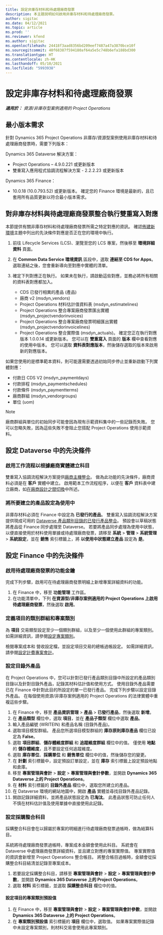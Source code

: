 ```yaml
---
title: 設定非庫存材料和待處理廠商發票
description: 本主題說明如何啟用非庫存材料和待處理廠商發票。
author: sigitac
ms.date: 04/12/2021
ms.topic: article
ms.prod: ''
ms.reviewer: kfend
ms.author: sigitac
ms.openlocfilehash: 24418f3aad8356bd209eef7487a47a3870bce10f
ms.sourcegitcommit: 40f68387f594180af64a5e5c748b6efa188bd300
ms.translationtype: HT
ms.contentlocale: zh-HK
ms.lasthandoff: 05/10/2021
ms.locfileid: "5993938"
---
```

# <a name="configure-non-stocked-materials-and-pending-vendor-invoices"></a>設定非庫存材料和待處理廠商發票

_**適用於：** 資源/非庫存型案例適用的 Project Operations_

## <a name="minimum-version-requirement"></a>最小版本需求

針對 Dynamics 365 Project Operations 非庫存/資源型案例使用非庫存材料和待處理廠商發票時，需要下列版本：

Dynamics 365 Dataverse 解決方案：

- Project Operations – 4.9.0.221 或更新版本
- 雙重寫入應用程式協調流程解決方案 - 2.2.2.23 或更新版本

Dynamics 365 Finance：
- 10.0.18 (10.0.793.52) 或更新版本。 確定您的 Finance 環境是最新的，且已套用所有品質更新以符合最小版本需求。

## <a name="run-dual-write-maps-for-non-stocked-materials-and-vendor-invoice-integration"></a>對非庫存材料與待處理廠商發票整合執行雙重寫入對應

本節提供有關非庫存材料和待處理廠商發票所需之特定對應的資訊。 確認[佈建新環境](../environment/resource-provision-new-environment.md#run-project-operations-dual-write-maps)主題中列出的先決條件對應是否正在您的環境中執行。

1. 前往 Lifecycle Services (LCS)、瀏覽至您的 LCS 專案，然後移至 **環境詳細資料** 頁面。
2. 在 **Common Data Service 環境資訊** 區段中，選取 **連結至 CDS for Apps**。 選取連結之後，您會重新導向至對應中實體的清單。
3. 確定下列對應正在執行。 如果未在執行，請啟動這些對應，並務必將所有相關的資料表對應都加入。

    - CDS 已發行相異的產品 (產品)
    - 廠商 v2 (msdyn_vendors)
    - Project Operations 材料估計值資料表 (msdyn_estimatelines)
    - Project Operations 整合專案廠商發票匯出實體 (msdyn_projectvendorinvoices)
    - Project Operations 整合專案廠商發票明細匯出實體 (msdyn_projectvendorinvoicelines)
    - Project Operations 整合實際值 (msdyn_actuals)。 確定您正在執行對應版本 1.0.0.14 或更新版本。 您可以在 **雙重寫入** 頁面的 **版本** 欄中查看對應的使用中版本。 您可以選取 **資料表對應版本**，然後儲存選取的版本來啟用新的對應版本。

如果您使用的是標準範本資料，則可能還需要透過初始同步停止並重新啟動下列實體對應：
  - 付款日 CDS V2 (msdyn_paymentdays)
  - 付款排程 (msdyn_paymentschedules)
  - 付款條件 (msdyn_paymentterms)
  - 廠商群組 (msdyn_vendorgroups)
  - 單位 (uom)

> [!NOTE]
> 廠商群組與單位的初始同步可能會因為現有示範資料集中的一些記錄而失敗。 您可以忽略失敗，因為這些失敗不會阻止您搭配 Project Operations 使用示範資料。

## <a name="configure-prerequisites-in-dataverse"></a>設定 Dataverse 中的先決條件

### <a name="activate-workflow-to-create-accounts-based-on-vendor-entity"></a>啟用工作流程以根據廠商實體建立科目

雙重寫入協調流程解決方案提供[廠商主機整合](/dynamics365/fin-ops-core/dev-itpro/data-entities/dual-write/vendor-mapping.md)。 做為此功能的先決條件，廠商資料必須是在 **客戶** 實體中建立。 啟用範本工作流程程序，以便在 **客戶** 資料表中建立廠商，如[在廠商設計之間切換](/dynamics365/fin-ops-core/dev-itpro/data-entities/dual-write/vendor-switch.md#use-the-extended-vendor-design-for-vendors-of-the-organization-type)中所述。

### <a name="set-products-to-be-created-as-active"></a>將所要建立的產品設定為使用中

非庫存材料必須在 Finance 中設定為 **已發行的產品**。 雙重寫入協調流程解決方案提供現成可用的 [Dataverse 產品類別目錄的已發行產品整合](/dynamics365/fin-ops-core/dev-itpro/data-entities/dual-write/product-mapping.md)。 預設會以草稿狀態將產品從 Finance 同步處理至 Dataverse。 若要將產品同步處理為使用中狀態，以便直接使用於材料使用單據或待處理廠商發票，請移至 **系統** > **管理** > **系統管理** > **系統設定**，並在 **銷售** 索引標籤上，將 **以使用中狀態建立產品** 設定為 **是**。

## <a name="configure-prerequisites-in-finance"></a>設定 Finance 中的先決條件

### <a name="enable-the-feature-key-for-pending-vendor-invoices"></a>啟用待處理廠商發票的功能金鑰

完成下列步驟，啟用可在待處理廠商發票明細上新增專案詳細資料的功能。

1. 在 Finance 中，移至 **功能管理** 工作區。
2. 在功能清單中，下列 **在資源型/非庫存案例適用的 Project Operations 上啟用待處理廠商發票**，然後選取 **啟用**。

### <a name="define-category-groups-and-project-categories-for-items"></a>定義項目的類別群組和專案類別

為 **項目** 交易類型設定至少一個類別群組，以及至少一個使用此群組的專案類別。 如需詳細資訊，請參閱[設定專案類別](../project-accounting/configure-project-categories.md#category-groups)。

檢閱專案成本和 營收設定檔，並設定項目交易的總帳過帳設定。 如需詳細資訊，請參閱[設定計費專案會計](../project-accounting/configure-accounting-billable-projects.md)。

### <a name="set-up-a-write-in-product"></a>設定目錄外產品

在 Project Operations 中，您可以針對已發行產品類別目錄中所設定的產品類別目錄以及針對目錄外產品，記錄其材料估計值和使用方式。 使用目錄外產品需要已在 Finance 中針對此目的所設定的單一已發行產品。 完成下列步驟以設定目錄外產品。 在每個使用資源/非庫存案例適用的 Project Operations 的法律實體中重複這些步驟。

1. 在 Finance 中，移至 **產品資訊管理** > **產品** > **已發行產品**，然後選取 **新增**。
2. 在 **產品類型** 欄位中，選取 **項目**，並在 **產品子類型** 欄位中選取 **產品**。
3. 輸入產品編號 (WRITEIN) 和產品名稱 (目錄外產品)。
4. 選取項目模型群組。 產品您所選項目模型群組的 **庫存原則庫存產品** 欄位已設定為 **False**。
5. 選取 **項目群組**、**儲存體維度群組** 和 **追蹤維度群組** 欄位中的值。 僅使用 **地點** 的 **儲存體維度**，且不要設定任何追蹤維度。
6. 選取 **庫存單位**、**採購單位** 和 **銷售單位** 欄位中的值，然後儲存您的變更。
7. 在 **計劃** 索引標籤中，設定預設訂單設定，並在 **庫存** 索引標籤上設定預設地點和倉庫。
8. 移至 **專案管理與會計** > **設定** > **專案管理與會計參數**，並開啟 **Dynamics 365 Dataverse 上的 Project Operations**。 
9. 在 **材料** 索引標籤的 **目錄外產品** 欄位中，選取您所建立的產品。
10. 在 Dataverse 環境的網站地圖中，開啟 **產品** 實體並尋找目錄外產品記錄。 
11. 開啟記錄詳細資料，並將產品狀態設定為 **已淘汰**。 此產品狀態可防止任何人不慎在材料估計值及使用單據中直接使用此記錄。

### <a name="set-up-a-procurement-integration-account"></a>設定採購整合科目

採購整合科目會在以歸屬於專案的明細進行待處理廠商發票過帳時，做為結算科目。

系統將待處理廠商發票過帳時，專案成本金額會使用此科目。 系統會在 Dataverse 中處理廠商發票詳細資料，並且建立對應的專案實際值。 專案實際值的資訊會新增至 Project Operations 整合帳目。 將整合帳目過帳時，金額會從採購整合科目結清並記錄至專案成本。

1. 若要設定採購整合科目，請移至 **專案管理與會計** > **設定** > **專案管理與會計參數**，並開啟 **Dynamics 365 Dataverse 上的 Project Operations**。 
2. 選取 **材料** 索引標籤，並選取 **採購整合科目** 欄位中的值。

#### <a name="set-up-project-category-defaults-for-an-item"></a>設定項目的專案類別預設值

1. 在 Finance 中，移至 **專案管理與會計** > **設定** > **專案管理與會計參數**，並開啟 **Dynamics 365 Dataverse 上的 Project Operations**。 
2. 在 **專案類別預設值** 索引標籤的 **項目** 欄位中，選取值。 如果專案實際值記錄中未設定專案類別，則材料交易會使用此專案類別。
